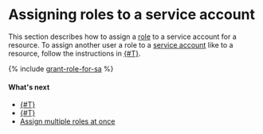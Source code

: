 # Assigning roles to a service account

This section describes how to assign a [role](../../concepts/access-control/roles.md) to a service account for a resource. To assign another user a role to a [service account](../../concepts/users/service-accounts.md) like to a resource, follow the instructions in [{#T}](set-access-bindings.md).

{% include [grant-role-for-sa](../../../_includes/iam/grant-role-for-sa.md) %}

#### What's next

- [{#T}](create-access-key.md)
- [{#T}](set-access-bindings.md)
- [Assign multiple roles at once](../roles/grant.md#multiple-roles)


